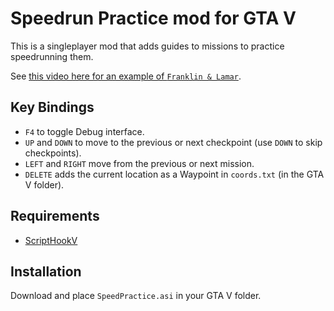 # Speedrun Practice mod for GTA V

This is a singleplayer mod that adds guides to missions to practice speedrunning them.

See [this video here for an example of `Franklin & Lamar`](https://youtu.be/FIb2PjkL8Ys).

## Key Bindings

* `F4` to toggle Debug interface.
* `UP` and `DOWN` to move to the previous or next checkpoint (use `DOWN` to skip checkpoints).
* `LEFT` and `RIGHT` move from the previous or next mission.
* `DELETE` adds the current location as a Waypoint in `coords.txt` (in the GTA V folder).

## Requirements

- [ScriptHookV](https://www.gta5-mods.com/tools/script-hook-v)

## Installation

Download and place `SpeedPractice.asi` in your GTA V folder.
